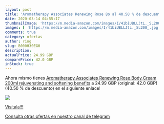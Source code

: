 ```yaml
---
layout: post
title: 'Aromatherapy Associates Renewing Rose Bo al 40.50 % de descuento'
date: 2020-03-14 04:55:17
thumbnailImage: 'https://m.media-amazon.com/images/I/41biUBLLJtL._SL200_.jpg'
images: [ 'https://m.media-amazon.com/images/I/41biUBLLJtL._SL200_.jpg' ]
comments: true
category: ofertas
author: ring
slug: B000H30EG0
description:
actualPrice: 24.99 GBP
comparePrice: 42.0 GBP
inStock: true
---
```


Ahora mismo tienes [Aromatherapy Associates Renewing Rose Body Cream 200ml  rejuvenating and softening benefits](https://www.amazon.com/dp/B000H30EG0/?tag=redken08-20) a 24.99 GBP (original: 42.0 GBP) (40.50 %  de descuento) en el siguiente enlace!

[![](https://m.media-amazon.com/images/I/41biUBLLJtL._SL200_.jpg)](https://www.amazon.com/dp/B000H30EG0/?tag=redken08-20)

[Visítala!!!](https://www.amazon.com/dp/B000H30EG0/?tag=redken08-20)

[Consulta otras ofertas en nuestro canal de telegram](https://t.me/s/ofertas25)
